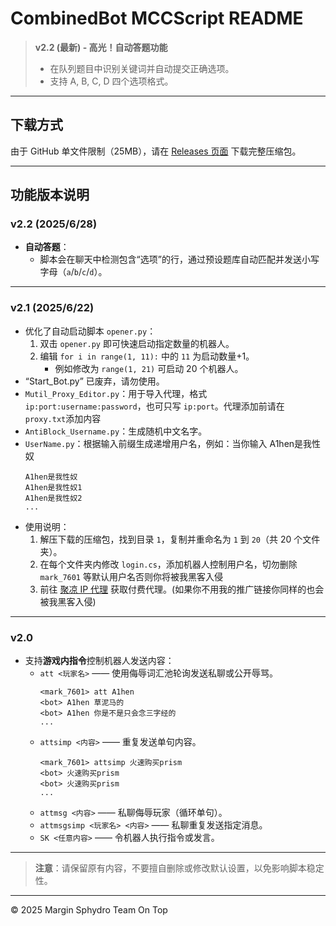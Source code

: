 # CombinedBot MCCScript README

> **v2.2 (最新) - 高光！自动答题功能**
>
> - 在队列题目中识别关键词并自动提交正确选项。
> - 支持 A, B, C, D 四个选项格式。

---

## 下载方式

由于 GitHub 单文件限制（25MB），请在 [Releases 页面](https://github.com/MCCTeam/Minecraft-Console-Client/releases) 下载完整压缩包。

---

## 功能版本说明

### v2.2 (2025/6/28)

- **自动答题**：
  - 脚本会在聊天中检测包含“选项”的行，通过预设题库自动匹配并发送小写字母（`a`/`b`/`c`/`d`）。

---

### v2.1 (2025/6/22)

- 优化了自动启动脚本 `opener.py`：
  1. 双击 `opener.py` 即可快速启动指定数量的机器人。
  2. 编辑 `for i in range(1, 11):` 中的 `11` 为启动数量+1。
     - 例如修改为 `range(1, 21)` 可启动 20 个机器人。
- “Start\_Bot.py” 已废弃，请勿使用。
- `Mutil_Proxy_Editor.py`：用于导入代理，格式 `ip:port:username:password`，也可只写 `ip:port`。代理添加前请在 `proxy.txt`添加内容
- `AntiBlock_Username.py`：生成随机中文名字。
- `UserName.py`：根据输入前缀生成递增用户名，例如：当你输入 A1hen是我性奴
  ```
  A1hen是我性奴
  A1hen是我性奴1
  A1hen是我性奴2
  ...  
  ```
- 使用说明：
  1. 解压下载的压缩包，找到目录 `1`，复制并重命名为 `1` 到 `20`（共 20 个文件夹）。
  2. 在每个文件夹内修改 `login.cs`，添加机器人控制用户名，切勿删除 `mark_7601` 等默认用户名否则你将被我黑客入侵
  3. 前往 [聚凉 IP 代理](https://www.juliangip.com/user/reg?inviteCode=1052412) 获取付费代理。(如果你不用我的推广链接你同样的也会被我黑客入侵)

---

### v2.0

- 支持**游戏内指令**控制机器人发送内容：
  - `att <玩家名>` —— 使用侮辱词汇池轮询发送私聊或公开辱骂。
    ```
    <mark_7601> att A1hen  
    <bot> A1hen 草泥马的  
    <bot> A1hen 你是不是只会念三字经的  
    ...  
    ```
  - `attsimp <内容>` —— 重复发送单句内容。
    ```
    <mark_7601> attsimp 火速购买prism  
    <bot> 火速购买prism  
    <bot> 火速购买prism  
    ...  
    ```
  - `attmsg <内容>` —— 私聊侮辱玩家（循环单句）。
  - `attmsgsimp <玩家名> <内容>` —— 私聊重复发送指定消息。
  - `SK <任意内容>` —— 令机器人执行指令或发言。

---

> **注意**：请保留原有内容，不要擅自删除或修改默认设置，以免影响脚本稳定性。

---

© 2025 Margin Sphydro Team On Top

